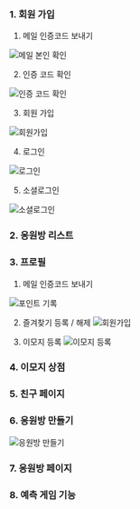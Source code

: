 ### 1. 회원 가입 

1. 메일 인증코드 보내기

![메일 본인 확인](./images/sendcode.gif)

2. 인증 코드 확인

![인증 코드 확인](./images/codeverify.gif)

3. 회원 가입

![회원가입](./images/signup.gif)

4. 로그인

![로그인](./images/login.gif)

5. 소셜로그인

![소셜로그인](./images/googlelogin.gif)

### 2. 응원방 리스트



### 3. 프로필

1. 메일 인증코드 보내기

![포인트 기록](./images/pointhistory.gif)

2. 즐겨찾기 등록 / 해제
![회원가입](./images/addfav.gif)

3. 이모지 등록
![이모지 등록](./images/uploadEmoji.gif)

### 4. 이모지 상점


### 5. 친구 페이지


### 6. 응원방 만들기
![응원방 만들기](./images/makeroom.gif)

### 7. 응원방 페이지

### 8. 예측 게임 기능